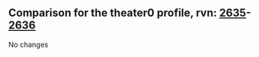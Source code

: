 ## Comparison for the theater0 profile, rvn: [2635](https://github.com/PRO100KatYT/FortniteProfileRevisions/tree/main/profiles/theater0/2635%20theater0.json)-[2636](https://github.com/PRO100KatYT/FortniteProfileRevisions/tree/main/profiles/theater0/2636%20theater0.json)

No changes
